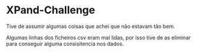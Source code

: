 # XPand-Challenge

Tive de assumir algumas coisas que achei que não estavam tão bem.

Algumas linhas dos ficheiros csv eram mal lidas, por isso tive de as eliminar para conseguir alguma consisitencia nos dados.
